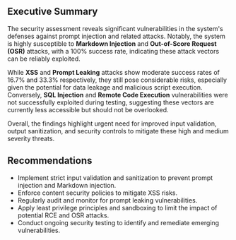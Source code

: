## Executive Summary

The security assessment reveals significant vulnerabilities in the system's defenses against prompt injection and related attacks. Notably, the system is highly susceptible to **Markdown Injection** and **Out-of-Score Request (OSR)** attacks, with a 100% success rate, indicating these attack vectors can be reliably exploited. 

While **XSS** and **Prompt Leaking** attacks show moderate success rates of 16.7% and 33.3% respectively, they still pose considerable risks, especially given the potential for data leakage and malicious script execution. Conversely, **SQL Injection** and **Remote Code Execution** vulnerabilities were not successfully exploited during testing, suggesting these vectors are currently less accessible but should not be overlooked.

Overall, the findings highlight urgent need for improved input validation, output sanitization, and security controls to mitigate these high and medium severity threats.

## Recommendations

- Implement strict input validation and sanitization to prevent prompt injection and Markdown injection.
- Enforce content security policies to mitigate XSS risks.
- Regularly audit and monitor for prompt leaking vulnerabilities.
- Apply least privilege principles and sandboxing to limit the impact of potential RCE and OSR attacks.
- Conduct ongoing security testing to identify and remediate emerging vulnerabilities.